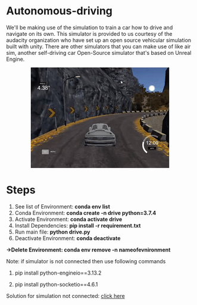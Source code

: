 # Autonomous-driving

We'll be making use of the simulation to train a car how to drive and navigate on its own. This simulator is provided to us courtesy of the audacity organization who have set up an open source vehicular simulation built with unity. There are other simulators that you can make use of like air sim, another self-driving car Open-Source simulator that's based on Unreal Engine.

<p align="center"><img src="https://github.com/RIT-MESH/Autonomous-driving/blob/main/drive.PNG?raw=true"alt="Sublime's custom image"/>
 </p>

# Steps
1) See list of Environment: **conda env list**
2) Conda Environment: **conda create -n drive python=3.7.4** 
3) Activate Environment: **conda activate drive**
4) Install Dependencies: **pip install -r requirement.txt**
5) Run main file: **python drive.py**
6) Deactivate Environment: **conda deactivate**


**->Delete Environment: conda env remove -n nameofevnironment**


Note: if simulator is not connected then use following commands 

1) pip install python-engineio==3.13.2

2) pip install python-socketio==4.6.1

Solution for simulation not connected: [click here](https://github.com/udacity/self-driving-car-sim/issues/131)
